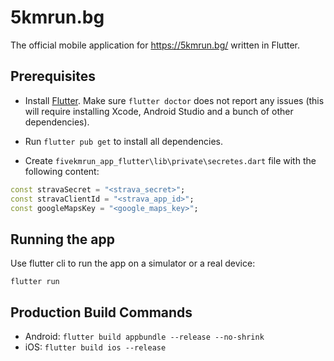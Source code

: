 # 5kmrun.bg 

The official mobile application for https://5kmrun.bg/ written in Flutter.

## Prerequisites

- Install [Flutter](https://docs.flutter.dev/get-started/install). Make sure `flutter doctor` does not report any issues (this will require installing Xcode, Android Studio and a bunch of other dependencies).

- Run `flutter pub get` to install all dependencies.

- Create `fivekmrun_app_flutter\lib\private\secretes.dart` file with the following content:

```dart
const stravaSecret = "<strava_secret>";
const stravaClientId = "<strava_app_id>";
const googleMapsKey = "<google_maps_key>";
```

## Running the app

Use flutter cli to run the app on a simulator or a real device:

`flutter run`

## Production Build Commands
- Android: `flutter build appbundle --release --no-shrink`
- iOS: `flutter build ios --release`

